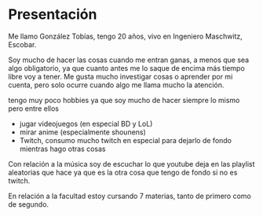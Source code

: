 # Presentación

Me llamo González Tobías, tengo 20 años, vivo en Ingeniero Maschwitz, Escobar.

Soy mucho de hacer las cosas cuando me entran ganas, a menos que sea algo obligatorio, ya que cuanto antes me lo saque de encima más tiempo libre voy a tener.
Me gusta mucho investigar cosas o aprender por mi cuenta, pero solo ocurre cuando algo me llama mucho la atención.


tengo muy poco hobbies ya que soy mucho de hacer siempre lo mismo pero entre ellos
- jugar videojuegos (en especial BD y LoL)
- mirar anime (especialmente shounens)
- Twitch, consumo mucho twitch en especial para dejarlo de fondo mientras hago otras cosas

Con relación a la música soy de escuchar lo que youtube deja en las playlist aleatorias que hace ya que es la otra cosa que tengo de fondo si no es twitch.

En relación a la facultad estoy cursando 7 materias, tanto de primero como de segundo.
